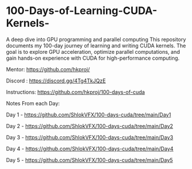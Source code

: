 # 100-Days-of-Learning-CUDA-Kernels-
A deep dive into GPU programming and parallel computing  This repository documents my 100-day journey of learning and writing CUDA kernels. The goal is to explore GPU acceleration, optimize parallel computations, and gain hands-on experience with CUDA for high-performance computing.

Mentor: https://github.com/hkproj/

Discord : https://discord.gg/4Tg4TkJQzE

Instructions: https://github.com/hkproj/100-days-of-cuda

Notes From each Day: 

Day 1 - https://github.com/ShlokVFX/100-days-cuda/tree/main/Day1

Day 2 - https://github.com/ShlokVFX/100-days-cuda/tree/main/Day2

Day 3 - https://github.com/ShlokVFX/100-days-cuda/tree/main/Day3

Day 4 - https://github.com/ShlokVFX/100-days-cuda/tree/main/Day4

Day 5 - https://github.com/ShlokVFX/100-days-cuda/tree/main/Day5
